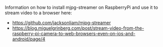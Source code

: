 Information on how to install mjpg-streamer on RaspberryPi and use it to stream video to a browser here:
- https://github.com/jacksonliam/mjpg-streamer
- https://blog.miguelgrinberg.com/post/stream-video-from-the-raspberry-pi-camera-to-web-browsers-even-on-ios-and-android/page/4